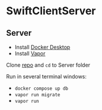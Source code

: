 # SwiftClientServer

## Server

- Install [Docker Desktop](https://docs.docker.com/desktop/install/mac-install/)
- Install [Vapor](https://docs.vapor.codes/install/macos/)

Clone [repo](https://github.com/XITRIX/SwiftClientServer) and `cd` to Server folder

Run in several terminal windows:
- `docker compose up db`
- `vapor run migrate`
- `vapor run`
